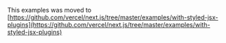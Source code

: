 <!--alex ignore master-->

This examples was moved to [https://github.com/vercel/next.js/tree/master/examples/with-styled-jsx-plugins](https://github.com/vercel/next.js/tree/master/examples/with-styled-jsx-plugins)
